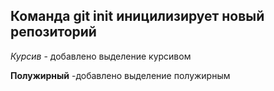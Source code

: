 ## Команда git init иницилизирует новый репозиторий

*Курсив* - добавлено выделение курсивом 

**Полужирный** -добавлено выделение полужирным
